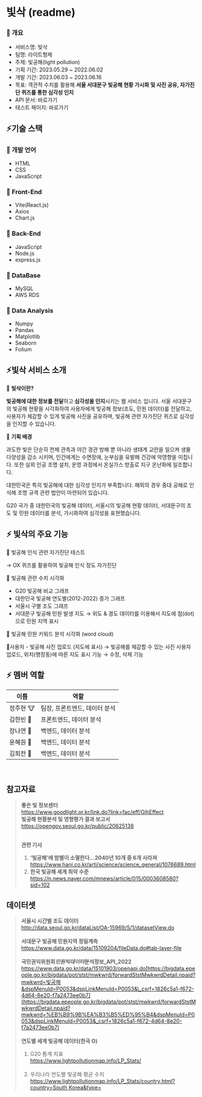 # 빛삭 (readme)

### 💫 개요

- 서비스명: 빛삭
- 팀명: 라이트형제
- 주제: 빛공해(light pollution)
- 기획 기간: 2023.05.29 ~ 2022.06.02
- 개발 기간: 2023.06.03 ~ 2023.06.16
- 목표: 객관적 수치를 활용해 **서울 서대문구 빛공해 현황 가시화 및 사진 공유, 자가진단 퀴즈를 통한 심각성 인지**
- API 문서: 바로가기
- 테스트 페이지: 바로가기

## ⚡️기술 스택

### 💫 개발 언어

- HTML
- CSS
- JavaScript

### 💫 Front-End

- Vite(React.js)
- Axios
- Chart.js

### 💫 Back-End

- JavaScript
- Node.js
- express.js

### 💫 DataBase

- MySQL
- AWS RDS

### 💫 Data Analysis

- Numpy
- Pandas
- Matplotlib
- Seaborn
- Folium

## ⚡️빛삭 서비스 소개

🌟 **빛삭이란?**

**빛공해에 대한 정보를 전달**하고 **심각성을 인지**시키는 웹 서비스 입니다.
서울 서대문구의 빛공해 현황을 시각화하여 사용자에게 빛공해 정보(조도, 민원 데이터)를 전달하고, 사용자가 체감할 수 있게 빛공해 사진을 공유하며, 빛공해 관련 자가진단 퀴즈로 심각성을 인지할 수 있습니다.

🌟 **기획 배경**

과도한 빛은 단순히 천체 관측과 야간 경관 방해 뿐 아니라 생태계 교란을 일으켜 생물 다양성을 감소 시키며, 인간에게는 수면장애, 눈부심을 유발해 건강에 악영향을 미칩니다. 또한 실외 인공 조명 설치, 운영 과정에서 온실가스 방출로 지구 온난화에 일조합니다.

대한민국은 특히 빛공해에 대한 심각성 인지가 부족합니다.
해외의 경우 중대 공해로 인식해 조명 규격 관련 법안이 마련되어 있습니다.

G20 국가 중 대한민국의 빛공해 데이터, 서울시의 빛공해 현황 데이터, 서대문구의 조도 및 민원 데이터를 분석, 가시화하여 심각성을 표현했습니다.

## ⚡️ 빛삭의 주요 기능

🌟 빛공해 인식 관련 자가진단 테스트

→ OX 퀴즈를 활용하여 빛공해 인식 정도 자가진단

🌟 빛공해 관련 수치 시각화

- G20 빛공해 비교 그래프
- 대한민국 빛공해 연도별(2012-2022) 증가 그래프
- 서울시 구별 조도 그래프
- 서대문구 빛공해 민원 발생 지도
  → 위도 & 경도 데이터를 이용해서 지도에 점(dot)으로 민원 지역 표시

🌟 빛공해 민원 키워드 분석 시각화 (word cloud)

🌟사용자 - 빛공해 사진 업로드 (지도에 표시)
→ 빛공해를 체감할 수 있는 사진 사용자 업로드, 위치(행정동)에 따른 지도 표시 기능
→ 수정, 삭제 기능

## ⚡️ 멤버 역할

| 이름      | 역할                          |
| --------- | ----------------------------- |
| 정주현 🐮 | 팀장, 프론트엔드, 데이터 분석 |
| 김한빈 🐯 | 프론트엔드, 데이터 분석       |
| 장나연 🐰 | 백엔드, 데이터 분석           |
| 윤혜원 🐹 | 백엔드, 데이터 분석           |
| 김희찬 🐔 | 백엔드, 데이터 분석           |

<br/>

## 참고자료

> **좋은 빛 정보센터**<br/> https://www.goodlight.or.kr/link.do?link=fac/eff/GihEffect<br/> **빛공해 현황분석 및 영향평가 결과 보고서**<br/> https://opengov.seoul.go.kr/public/20625138<br/> <br/>
>
> **관련 기사**<br/>
>
> 1. **‘빛공해’에 밤별이 소멸한다…2040년 10개 중 6개 사라져** <br/> https://www.hani.co.kr/arti/science/science_general/1076689.html <br/>
> 2. **한국 빛공해 세계 최악 수준** https://n.news.naver.com/mnews/article/015/0003608580?sid=102

## 데이터셋

> **서울시 시간별 조도 데이터**<br/> http://data.seoul.go.kr/dataList/OA-15969/S/1/datasetView.do<br/><br/>**서대문구 빛공해 민원지역 정밀계측** https://www.data.go.kr/data/15109204/fileData.do#tab-layer-file <br/><br/> **국민권익위원회*민원빅데이터*분석정보\_API_2022** https://www.data.go.kr/data/15101903/openapi.do[https://bigdata.epeople.go.kr/bigdata/pot/stst/mwkwrd/forwardStstMwkwrdDetail.npaid?mwkwrd=빛공해&dspMenuId=P0053&dspLinkMenuId=P0053&\_csrf=1826c5a1-f672-4d64-8e20-f7a2473ee0b7](https://bigdata.epeople.go.kr/bigdata/pot/stst/mwkwrd/forwardStstMwkwrdDetail.npaid?mwkwrd=%EB%B9%9B%EA%B3%B5%ED%95%B4&dspMenuId=P0053&dspLinkMenuId=P0053&_csrf=1826c5a1-f672-4d64-8e20-f7a2473ee0b7) <br/><br/> **연도별 세계 빛공해 데이터(한국 O)**<br/>
>
> 1. G20 통계 지표<br/> https://www.lightpollutionmap.info/LP_Stats/<br/><br/>
> 2. 우리나라 연도별 빛공해 평균 수치
>    [https://www.lightpollutionmap.info/LP_Stats/country.html?country=South Korea&type=](https://www.lightpollutionmap.info/LP_Stats/country.html?country=South%20Korea&type=)
